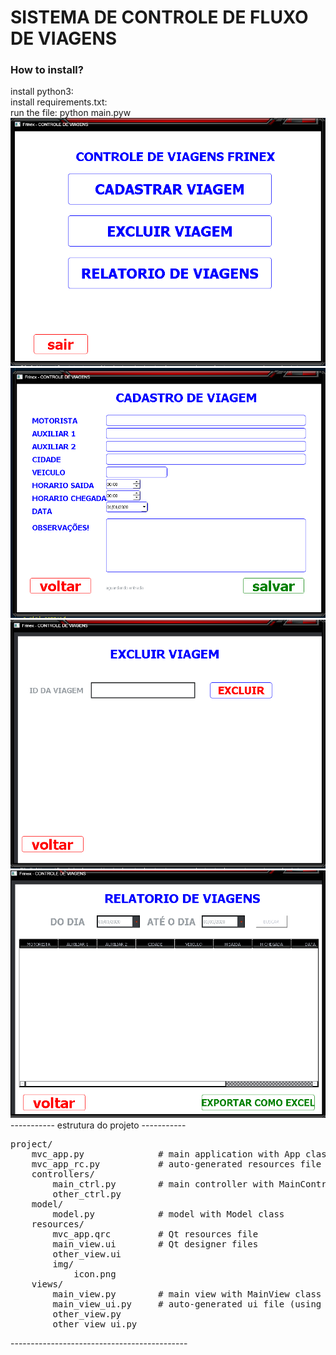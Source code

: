 <h1> SISTEMA DE CONTROLE DE FLUXO DE VIAGENS </h1>



<h3>How to install?</h3>
install python3: 
<br>
install requirements.txt: 
<br>
run the file: python main.pyw
<br>
<img src="https://raw.githubusercontent.com/WalterSilva5/controle-de-viagens/master/img/project.png">
<br>
<img src="https://raw.githubusercontent.com/WalterSilva5/controle-de-viagens/master/img/project-1.png">
<br>
<img src="https://raw.githubusercontent.com/WalterSilva5/controle-de-viagens/master/img/project-2.png">
<br>
<img src="https://raw.githubusercontent.com/WalterSilva5/controle-de-viagens/master/img/project-3.png">
<br>
----------- estrutura do projeto -----------
<pre>
project/
    mvc_app.py              # main application with App class
    mvc_app_rc.py           # auto-generated resources file (using pyrcc.exe or equivalent)
    controllers/
        main_ctrl.py        # main controller with MainController class
        other_ctrl.py
    model/
        model.py            # model with Model class
    resources/
        mvc_app.qrc         # Qt resources file
        main_view.ui        # Qt designer files
        other_view.ui
        img/
            icon.png
    views/
        main_view.py        # main view with MainView class
        main_view_ui.py     # auto-generated ui file (using pyuic.exe or equivalent)
        other_view.py
        other_view_ui.py
</pre>
--------------------------------------------
